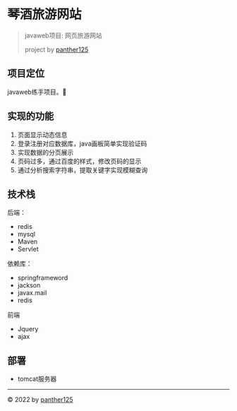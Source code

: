 # 琴酒旅游网站

>javaweb项目: 网页旅游网站
>
> project by [panther125](https://github/panther125)

## 项目定位

javaweb练手项目。🧪

## 实现的功能

1. 页面显示动态信息
2. 登录注册对应数据库，java画板简单实现验证码
3. 实现数据的分页展示
4. 页码过多，通过百度的样式，修改页码的显示
5. 通过分析搜索字符串，提取关键字实现模糊查询

## 技术栈

后端：

* redis
* mysql
* Maven
* Servlet

依赖库：

* springframeword
* jackson
* javax.mail
* redis

前端

* Jquery
* ajax

## 部署

* tomcat服务器

---



© 2022 by [panther125](https://github/panther125)

